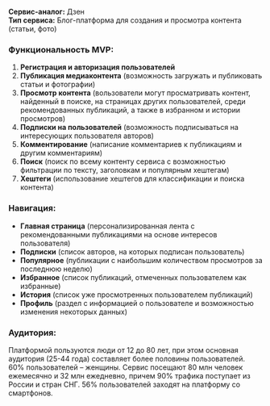**Сервис-аналог:** Дзен  
**Тип сервиса:** Блог-платформа для создания и просмотра контента (статьи, фото)

### Функциональность MVP:
1. **Регистрация и авторизация пользователей**
2. **Публикация медиаконтента** (возможность загружать и публиковать статьи и фотографии)
3. **Просмотр контента** (вользователи могут просматривать контент, найденный в поиске, на страницах других пользователей, среди рекомендованных публикаций, а также в избранном и истории просмотров)
4. **Подписки на пользователей** (возможность подписываться на интересующих пользователя авторов)
5. **Комментирование** (написание комментариев к публикациям и другим комментариям)
6. **Поиск** (поиск по всему контенту сервиса с возможностью фильтрации по тексту, заголовкам и популярным хештегам)
7. **Хештеги** (использование хештегов для классификации и поиска контента)

### Навигация:
- **Главная страница** (персонализированная лента с рекомендованными публикациями на основе интересов пользователя)
- **Подписки** (список авторов, на которых подписан пользователь)
- **Популярное** (публикации с наибольшим количеством просмотров за последнюю неделю)
- **Избранное** (список публикаций, отмеченных пользователем как избранные)
- **История** (список уже просмотренных пользователем публикаций)
- **Профиль** (раздел с информацией о пользователе и возможностью изменения некоторых данных)

### Аудитория:
Платформой пользуются люди от 12 до 80 лет, при этом основная аудитория (25-44 года) составляет более половины пользователей. 60% пользователей – женщины. Сервис посещают 80 млн человек ежемесячно и 32 млн ежедневно, причем 90% трафика поступает из России и стран СНГ. 56% пользователей заходят на платформу со смартфонов.
